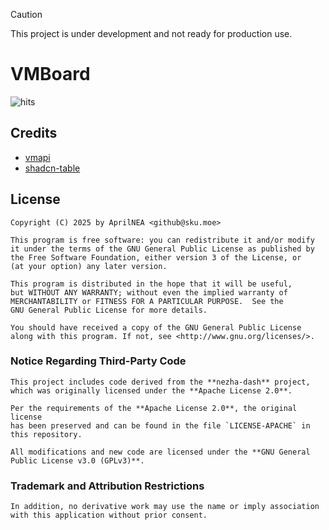 > [!CAUTION]
> This project is under development and not ready for production use.

# VMBoard

![hits](https://hits.aprilnea.com/hits?url=https://github.com/AprilNEA/VMBoard)

## Credits

- [vmapi](https://github.com/AprilNEA/vmapi)
- [shadcn-table](https://github.com/sadmann7/shadcn-table)

## License
```
Copyright (C) 2025 by AprilNEA <github@sku.moe>

This program is free software: you can redistribute it and/or modify
it under the terms of the GNU General Public License as published by
the Free Software Foundation, either version 3 of the License, or
(at your option) any later version.

This program is distributed in the hope that it will be useful,
but WITHOUT ANY WARRANTY; without even the implied warranty of
MERCHANTABILITY or FITNESS FOR A PARTICULAR PURPOSE.  See the
GNU General Public License for more details.

You should have received a copy of the GNU General Public License
along with this program. If not, see <http://www.gnu.org/licenses/>.
```

### Notice Regarding Third-Party Code
```
This project includes code derived from the **nezha-dash** project,
which was originally licensed under the **Apache License 2.0**.

Per the requirements of the **Apache License 2.0**, the original license
has been preserved and can be found in the file `LICENSE-APACHE` in
this repository.

All modifications and new code are licensed under the **GNU General Public License v3.0 (GPLv3)**.
```

### Trademark and Attribution Restrictions
```
In addition, no derivative work may use the name or imply association
with this application without prior consent.
```